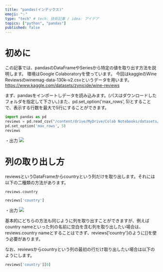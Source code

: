 ```yaml
---
title: "pandas(インデックス)"
emoji: "✨"
type: "tech" # tech: 技術記事 / idea: アイデア
topics: ["python", "pandas"]
published: false
---
```


# 初めに
この記事では、pandasのDataFrameやSeriesから特定の値を取り出す方法を説明します。
環境はGoogle Colaboratoryを使っています。
今回はkaggleのWine Reviewsのwinemag-data-130k-v2.csvというデータを用います。
https://www.kaggle.com/datasets/zynicide/wine-reviews

まず、pandasをインポートしデータを読み込みます。(パスはダウンロードしたフォルダを指定して下さい。)また、pd.set_option('max_rows', 5)とすることで、表示する行数を最大で5行にすることができます。

```py
import pandas as pd
reviews = pd.read_csv("/content/drive/MyDrive/Colab Notebooks/datasets/wine_reviews/winemag-data-130k-v2.csv", index_col=0)
pd.set_option('max_rows', 5)
reviews
```

・出力
![](https://storage.googleapis.com/zenn-user-upload/c6b3f2074692-20220406.png)

# 列の取り出し方
reviewsというDataFrameからcountryという列だけを取り出します。それには以下の二種類の方法があります。

```py
reviews.country
```

```py
reviews['country']
```

・出力
![](https://storage.googleapis.com/zenn-user-upload/a5219f25a789-20220406.png)

基本的にどちらの方法も同じように列を取り出すことができますが、例えばcountry nameといった列の名前に空白を含む列を取り出したい場合は、reviews.country nameとすることはできず、reviews['country']のように[]を使う必要があります。

なお、reviewsからcountryという列の最初の行だけ取り出したい場合は以下のようにします。
```py
reviews['country'][0]
```



<!-- pandas(インデックス) -->
<!--  -->

<!-- https://www.kaggle.com/code/residentmario/indexing-selecting-assigning -->